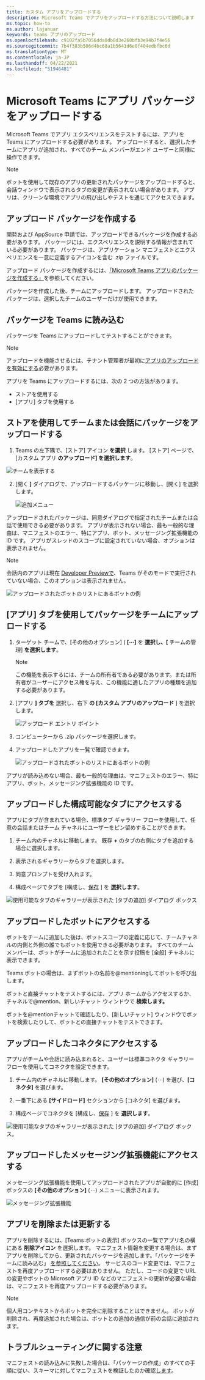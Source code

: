 ```yaml
---
title: カスタム アプリをアップロードする
description: Microsoft Teams でアプリをアップロードする方法について説明します
ms.topic: how-to
ms.author: lajanuar
keywords: teams アプリのアップロード
ms.openlocfilehash: c9102fa5b7056dda0db8d3e260bfb3e94b7f4e56
ms.sourcegitcommit: 7b4f383b506d4bc68a1b5641d6e0f404edbfbc6d
ms.translationtype: MT
ms.contentlocale: ja-JP
ms.lasthandoff: 04/22/2021
ms.locfileid: "51946481"
---
```

# <a name="upload-an-app-package-to-microsoft-teams"></a>Microsoft Teams にアプリ パッケージをアップロードする

Microsoft Teams でアプリ エクスペリエンスをテストするには、アプリを Teams にアップロードする必要があります。 アップロードすると、選択したチームにアプリが追加され、すべてのチーム メンバーがエンド ユーザーと同様に操作できます。

> [!NOTE]
> ボットを使用して既存のアプリの更新されたパッケージをアップロードすると、会話ウィンドウで表示されるタブの変更が表示されない場合があります。 アプリは、クリーンな環境でアプリの飛び出しやテストを通じてアクセスできます。

## <a name="create-your-upload-package"></a>アップロード パッケージを作成する

開発および AppSource 申請では、アップロードできるパッケージを作成する必要があります。 パッケージには、エクスペリエンスを説明する情報が含まれている必要があります。 パッケージは、アプリケーション マニフェストとエクスペリエンスを一意に定義するアイコンを含む .zip ファイルです。

アップロード パッケージを作成するには、[「Microsoft Teams アプリのパッケージを作成する」](../build-and-test/apps-package.md)を参照してください。

パッケージを作成した後、チームにアップロードします。 アップロードされたパッケージは、選択したチームのユーザーだけが使用できます。

## <a name="load-your-package-into-teams"></a>パッケージを Teams に読み込む

パッケージを Teams にアップロードしてテストすることができます。

> [!NOTE]
> アップロードを機能させるには、テナント管理者が最初に[アプリのアップロードを有効にする](/microsoftteams/admin-settings)必要があります。

アプリを Teams にアップロードするには、次の 2 つの方法があります。

* ストアを使用する
* [アプリ] タブを使用する

## <a name="upload-your-package-into-a-team-or-conversation-using-the-store"></a>ストアを使用してチームまたは会話にパッケージをアップロードする

1. Teams の左下隅で、[ストア] アイコン **を選択** します。 [ストア] ページで、[カスタム アプリ **のアップロード] を選択します**。

  ![チームを表示する](../../assets/images/store-upload-a-custom-app2.png)

2. [開く **]** ダイアログで、アップロードするパッケージに移動し、[開く] を選択します。

   ![追加メニュー](../../assets/images/NewappAddmenudropdown.png)

アップロードされたパッケージは、同意ダイアログで指定されたチームまたは会話で使用できる必要があります。 アプリが表示されない場合、最も一般的な理由は、マニフェストのエラー、特にアプリ、ボット、メッセージング拡張機能の ID です。 アプリがスレッドのスコープに設定されていない場合、オプションは表示されません。

>[!NOTE]
> 会話内のアプリは現在 [Developer Previewで](../../resources/dev-preview/developer-preview-intro.md)、Teams がそのモードで実行されていない場合、このオプションは表示されません。

![アップロードされたボットのリストにあるボットの例](../../assets/images/botinlist.jpg)

## <a name="upload-your-package-into-a-team-using-the-apps-tab"></a>[アプリ] タブを使用してパッケージをチームにアップロードする

1. ターゲット チームで、[その他のオプション] ( **[&#8943;]** を **選択し、[** チームの管理] **を選択します**。

   > [!NOTE]
   > この機能を表示するには、チームの所有者である必要があります。または所有者がユーザーにアクセス権を与え、この機能に適したアプリの種類を追加する必要があります。

2. [アプリ **] タブを** 選択し、右下 **の [カスタム アプリのアップロード** ] を選択します。

   ![アップロード エントリ ポイント](../../assets/images/UploadACustomApp.png)

3. コンピューターから .zip パッケージを選択します。

4. アップロードしたアプリを一覧で確認できます。

   ![アップロードされたボットのリストにあるボットの例](../../assets/images/botinlist.jpg)

アプリが読み込めない場合、最も一般的な理由は、マニフェストのエラー、特にアプリ、ボット、メッセージング拡張機能の ID です。

## <a name="access-your-uploaded-configurable-tab"></a>アップロードした構成可能なタブにアクセスする

アプリにタブが含まれている場合、標準タブ ギャラリー フローを使用して、任意の会話またはチーム チャネルにユーザーをピン留めすることができます。

1. チーム内のチャネルに移動します。 既存 **+** のタブの右側にタブを追加する場合に選択します。

2. 表示されるギャラリーからタブを選択します。

3. 同意プロンプトを受け入れます。

4. 構成ページでタブを [構成し、[保存](../../tabs/how-to/create-tab-pages/configuration-page.md) ] を **選択します**。

  ![使用可能なタブのギャラリーが表示された [タブの追加] ダイアログ ボックス](../../assets/images/tab_gallery.png)

## <a name="access-your-uploaded-bot"></a>アップロードしたボットにアクセスする

ボットをチームに追加した後は、ボットスコープの定義に応じて、チームチャネルの内側と外側の誰でもボットを使用できる必要があります。 すべてのチーム メンバーは、ボットがチームに追加されたことを示す投稿を [全般] チャネルに表示できます。

Teams ボットの場合は、まずボットの名前を@mentioningしてボットを呼び出します。

ボットと直接チャットをテストするには、アプリ ホームからアクセスするか、チャネルで@mention、新しいチャット ウィンドウで **検索します。**

ボットを@mentionチャットで確認したり、[新しいチャット] ウィンドウでボットを検索したりして、ボットとの直接チャットをテストできます。

## <a name="access-your-uploaded-connector"></a>アップロードしたコネクタにアクセスする

アプリがチームや会話に読み込まれると、ユーザーは標準コネクタ ギャラリー フローを使用してコネクタを設定できます。

1. チーム内のチャネルに移動します。 **[その他のオプション]** (*&#8943;*) を選び、**[コネクタ]** を選びます。

2. 一番下にある **[サイドロード]** セクションから [コネクタ] を選びます。

3. 構成ページでコネクタを [構成し、[保存](../../webhooks-and-connectors/how-to/connectors-creating.md) ] を **選択します**。

  ![使用可能なタブのギャラリーが表示された [タブの追加] ダイアログ ボックス。](../../assets/images/connector_gallery.png)

## <a name="access-your-uploaded-messaging-extension"></a>アップロードしたメッセージング拡張機能にアクセスする

メッセージング拡張機能を使用してアップロードされたアプリが自動的に [作成] ボックスの **[その他のオプション]** (*&#8943;*) メニューに表示されます。

![メッセージング拡張機能](../../assets/images/compose-extensions/cesampleapp.png)


## <a name="remove-or-update-your-app"></a>アプリを削除または更新する

アプリを削除するには、[Teams ボットの表示] ボックスの一覧でアプリ名の横にある **削除アイコン** を選択します。 マニフェスト情報を変更する場合は、まずアプリを削除してから、更新されたパッケージを追加します。「パッケージをチームに読み込む」 [を参照してください](#load-your-package-into-teams)。 サービスのコード変更では、マニフェストを再度アップロードする必要はありません。 ただし、コードの変更で URL の変更やボットの Microsoft アプリ ID などのマニフェストの更新が必要な場合は、マニフェストを再度アップロードする必要があります。

> [!NOTE]
> 個人用コンテキストからボットを完全に削除することはできません。 ボットが削除され、再度追加された場合は、ボットとの追加の通信が前の会話に追加されます。

## <a name="troubleshooting-notes"></a>トラブルシューティングに関する注意

マニフェストの読み込みに失敗した場合は、「パッケージの作成」のすべての手順[](../../concepts/build-and-test/apps-package.md)に従い、スキーマに対してマニフェストを検証したのか確認[します](../../resources/schema/manifest-schema.md)。
